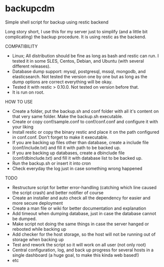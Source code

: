 # backupcdm
Simple shell script for backup using restic backend

Long story short, I use this for my server just to simplify (and a little bit complicating) the backup procedure.
It is using restic as the backend.

COMPATIBILITY
- Linux; All distribution should be fine as long as bash and restic can run. I tested it in some SLES, Centos, Debian, and Ubuntu (with several different releases).
- Database dump support: mysql, postgresql, mssql, mongodb, and elasticsearch. Not tested the version one by one but as long as the dump options are correct everything will be okay.
- Tested it with restic > 0.10.0. Not tested on version before that.
- It is run on root.

HOW TO USE
- Create a folder, put the backup.sh and conf folder with all it's content on that very same folder. Make the backup.sh executable.
- Create or copy conf/sample.conf to conf/conf.conf and configure it with your liking
- Install restic or copy the binary restic and place it on the path configured in conf.conf. Don't forget to make it executable.
- If you are backing up files other than database, create a include file (conf/include.txt) and fill it with path to be backed up.
- If you are backing up databases, create a dbinclude file (conf/dbinclude.txt) and fill it with database list to be backed up.
- Run the backup.sh or insert it into cron
- Check everyday the log just in case something wrong happened

TODO
- Restructure script for better error-handling (catching which line caused the script crash) and better notifier of course
- Create an installer and auto check all the dependency for easier and more secure deployment
- Create a man file or wiki for better documentation and explanation
- Add timeout when dumping database, just in case the database cannot be dumped.
- Make script not doing the same things in case the server hanged or rebooted while backing up
- Add checker for the host storage, so the host will not be running out of storage when backing up
- Test and rework the script so it will work on all user (not only root)
- Central configuration, log, and back up progress for several hosts in a single dashboard (a huge goal, to make this kinda web based!)
- etc
